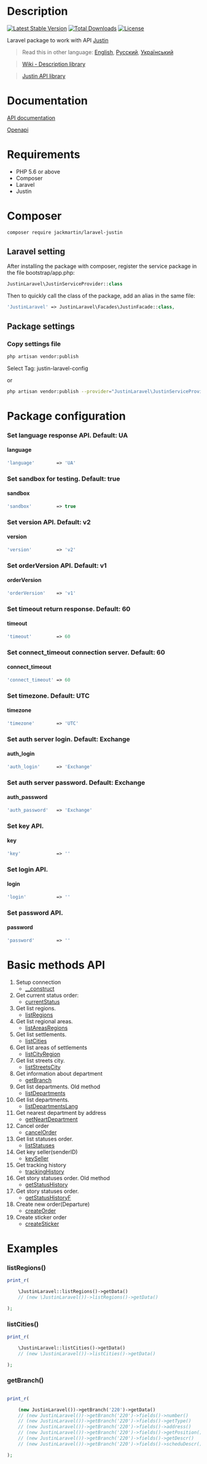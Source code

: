 # Description

[![Latest Stable Version](https://poser.pugx.org/jackmartin/laravel-justin/v/stable)](https://packagist.org/packages/jackmartin/laravel-justin) [![Total Downloads](https://poser.pugx.org/jackmartin/laravel-justin/downloads)](https://packagist.org/packages/jackmartin/laravel-justin) [![License](https://poser.pugx.org/jackmartin/laravel-justin/license)](https://packagist.org/packages/jackmartin/laravel-justin)

Laravel package to work with API [Justin](https://justin.ua)


> Read this in other language: [English](README.en.md), [Русский](README.md), [Український](README.ua.md)

> [Wiki - Description library](https://github.com/martinjack/justin/wiki)

> [Justin API library](https://github.com/martinjack/justin)

# Documentation

[API documentation](https://justin.ua/api/api_justin_documentation.pdf "PDF")

[Openapi](http://openapi.justin.ua/ "OPENAPI")

# Requirements

* PHP 5.6 or above
* Composer
* Laravel
* Justin

# Composer
```bash
composer require jackmartin/laravel-justin
```

## Laravel setting

After installing the package with composer, register the service package in the file bootstrap/app.php:
```php
JustinLaravel\JustinServiceProvider::class
```

Then to quickly call the class of the package, add an alias in the same file:
```php
'JustinLaravel' => JustinLaravel\Facades\JustinFacade::class,
```

## Package settings

### Copy settings file
```sh
php artisan vendor:publish
```
Select Tag: justin-laravel-config

or
```sh
php artisan vendor:publish --provider="JustinLaravel\JustinServiceProvider" --tag="justin-laravel-config"
```

# Package configuration

### Set language response API. Default: UA
#### language
```php
'language'        => 'UA'
```
### Set sandbox for testing. Default: true
#### sandbox
```php
'sandbox'         => true
```
### Set version API. Default: v2
#### version
```php
'version'         => 'v2'
```
### Set orderVersion API. Default: v1
#### orderVersion
```php
'orderVersion'    => 'v1'
```
### Set timeout return response. Default: 60
#### timeout
```php
'timeout'         => 60
```
### Set connect_timeout connection server. Default: 60
#### connect_timeout
```php
'connect_timeout' => 60
```
### Set timezone. Default: UTC
#### timezone
```php
'timezone'        => 'UTC'
```
### Set auth server login. Default: Exchange
#### auth_login
```php
'auth_login'      => 'Exchange'
```
### Set auth server password. Default: Exchange
#### auth_password
```php
'auth_password'   => 'Exchange'
```
### Set key API.
#### key
```php
'key'             => ''
```
### Set login API.
#### login
```php
'login'           => ''
```
### Set password API.
#### password
```php
'password'        => ''
```

# Basic methods API

1. Setup connection 
    * [__construct](https://github.com/martinjack/justin/blob/master/README.en.md#__construct)
2. Get current status order:
    * [currentStatus](https://github.com/martinjack/justin/blob/master/README.en.md#currentStatus)
3. Get list regions.
    * [listRegions](https://github.com/martinjack/justin/blob/master/README.en.md#listregions)
4. Get list regional areas.
    * [listAreasRegions](https://github.com/martinjack/justin/blob/master/README.en.md#listareasregions)
5. Get list settlements.
    * [listCities](https://github.com/martinjack/justin/blob/master/README.en.md#listcities)
6. Get list areas of settlements
    * [listCityRegion](https://github.com/martinjack/justin/blob/master/README.en.md#listcityregion)
7. Get list streets city.
    * [listStreetsCity](https://github.com/martinjack/justin/blob/master/README.en.md#liststreetscity)
8. Get information about department
    * [getBranch](https://github.com/martinjack/justin/blob/master/README.en.md#getBranch)
9. Get list departments. Old method
    * [listDepartments](https://github.com/martinjack/justin/blob/master/README.en.md#listdepartments)
10. Get list departments.
    * [listDepartmentsLang](https://github.com/martinjack/justin/blob/master/README.en.md#listdepartmentslang)
11. Get nearest department by address
    * [getNeartDepartment](https://github.com/martinjack/justin/blob/master/README.en.md#getNeartDepartment)
12. Cancel order
    * [cancelOrder](https://github.com/martinjack/justin#cancelorder)
13. Get list statuses order.
    * [listStatuses](https://github.com/martinjack/justin/blob/master/README.en.md#liststatuses)
14. Get key seller(senderID)
    * [keySeller](https://github.com/martinjack/justin/blob/master/README.en.md#keyseller)
15. Get tracking history
    * [trackingHistory](https://github.com/martinjack/justin/blob/master/README.en.md#trackingHistory)
16. Get story statuses order. Old method
    * [getStatusHistory](https://github.com/martinjack/justin/blob/master/README.en.md#getstatushistory)
17. Get story statuses order.
    * [getStatusHistoryF](https://github.com/martinjack/justin/blob/master/README.en.md#getstatushistoryf)
18. Create new order(Departure)
    * [createOrder](https://github.com/martinjack/justi/blob/master/README.en.mdn#order)
19. Create sticker order
    * [createSticker](https://github.com/martinjack/justin/blob/master/README.en.md#createsticker)

# Examples

### listRegions()
```php
print_r(

    \JustinLaravel::listRegions()->getData()
    // (new \JustinLaravel())->listRegions()->getData()

);
```
### listCities()
```php
print_r(

    \JustinLaravel::listCities()->getData()
    // (new \JustinLaravel())->listCities()->getData()

);
```
### getBranch()

```php

print_r(

    (new JustinLaravel())->getBranch('220')->getData()
    // (new JustinLaravel())->getBranch('220')->fields()->number()
    // (new JustinLaravel())->getBranch('220')->fields()->getType()
    // (new JustinLaravel())->getBranch('220')->fields()->address()
    // (new JustinLaravel())->getBranch('220')->fields()->getPosition()
    // (new JustinLaravel())->getBranch('220')->fields()->getDescr()
    // (new JustinLaravel())->getBranch('220')->fields()->scheduDescr()

);